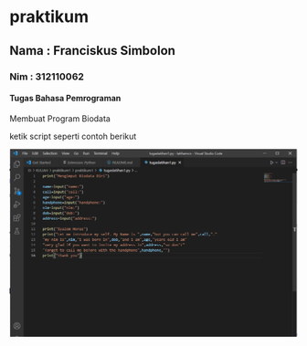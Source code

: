 # praktikum
## Nama : Franciskus Simbolon
### Nim : 312110062
#### Tugas Bahasa Pemrograman

Membuat Program Biodata<p>
ketik script seperti contoh berikut<p>
![Gambar1](ss/ss1.png)